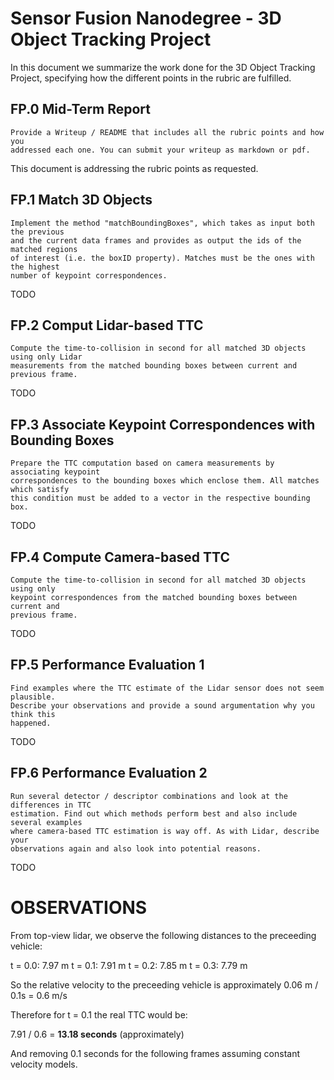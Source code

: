 Sensor Fusion Nanodegree - 3D Object Tracking Project
======================================================

In this document we summarize the work done for the 3D Object Tracking Project,
specifying how the different points in the rubric are fulfilled.


FP.0 Mid-Term Report
--------------------
```
Provide a Writeup / README that includes all the rubric points and how you
addressed each one. You can submit your writeup as markdown or pdf.
```

This document is addressing the rubric points as requested.

FP.1 Match 3D Objects
---------------------
```
Implement the method "matchBoundingBoxes", which takes as input both the previous
and the current data frames and provides as output the ids of the matched regions
of interest (i.e. the boxID property). Matches must be the ones with the highest
number of keypoint correspondences.
```
TODO

FP.2 Comput Lidar-based TTC
---------------------------
```
Compute the time-to-collision in second for all matched 3D objects using only Lidar
measurements from the matched bounding boxes between current and previous frame.
```
TODO

FP.3 Associate Keypoint Correspondences with Bounding Boxes
-----------------------------------------------------------
```
Prepare the TTC computation based on camera measurements by associating keypoint
correspondences to the bounding boxes which enclose them. All matches which satisfy
this condition must be added to a vector in the respective bounding box.
```
TODO

FP.4 Compute Camera-based TTC
-----------------------------
```
Compute the time-to-collision in second for all matched 3D objects using only
keypoint correspondences from the matched bounding boxes between current and
previous frame.
```
TODO

FP.5 Performance Evaluation 1
-----------------------------
```
Find examples where the TTC estimate of the Lidar sensor does not seem plausible.
Describe your observations and provide a sound argumentation why you think this
happened.
```
TODO

FP.6 Performance Evaluation 2
-----------------------------
```
Run several detector / descriptor combinations and look at the differences in TTC
estimation. Find out which methods perform best and also include several examples
where camera-based TTC estimation is way off. As with Lidar, describe your
observations again and also look into potential reasons.
```
TODO


OBSERVATIONS
============
From top-view lidar, we observe the following distances to
the preceeding vehicle:

t = 0.0: 7.97 m
t = 0.1: 7.91 m
t = 0.2: 7.85 m
t = 0.3: 7.79 m

So the relative velocity to the preceeding vehicle is
approximately 0.06 m / 0.1s = 0.6 m/s

Therefore for t = 0.1 the real TTC would be:

7.91 / 0.6 = **13.18 seconds** (approximately)

And removing 0.1 seconds for the following frames assuming
constant velocity models.
